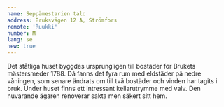 ```yaml
---
name: Seppämestarien talo
address: Bruksvägen 12 A, Strömfors
remote: 'Ruukki'
number: M
lang: se
new: true
---
```

Det ståtliga huset byggdes ursprungligen till bostäder för Brukets mästersmeder 1788. Då fanns det fyra rum med eldstäder 
på nedre våningen, som senare ändrats om till två bostäder och vinden har tagits i bruk. Under huset finns ett intressant 
kellarutrymme med valv. Den nuvarande ägaren renoverar sakta men säkert sitt hem.